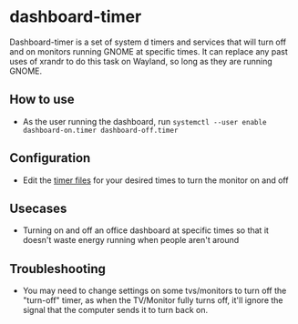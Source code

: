 # dashboard-timer

Dashboard-timer is a set of system d timers and services that will turn off and on monitors running GNOME at specific times. It can replace any past uses of xrandr to do this task on Wayland, so long as they are running GNOME.

## How to use

* As the user running the dashboard, run `systemctl --user enable dashboard-on.timer dashboard-off.timer` 
## Configuration

* Edit the [timer files](https://wiki.archlinux.org/index.php/Systemd/Timers) for your desired times to turn the monitor on and off

## Usecases

* Turning on and off an office dashboard at specific times so that it doesn't waste energy running when people aren't around

## Troubleshooting

* You may need to change settings on some tvs/monitors to turn off the "turn-off" timer, as when the TV/Monitor fully turns off, it'll ignore the signal that the computer sends it to turn back on.
